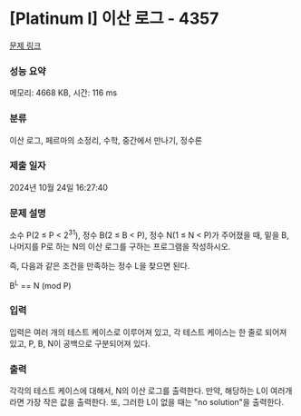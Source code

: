 # [Platinum I] 이산 로그 - 4357 

[문제 링크](https://www.acmicpc.net/problem/4357) 

### 성능 요약

메모리: 4668 KB, 시간: 116 ms

### 분류

이산 로그, 페르마의 소정리, 수학, 중간에서 만나기, 정수론

### 제출 일자

2024년 10월 24일 16:27:40

### 문제 설명

<p>소수 P(2 ≤ P < 2<sup>31</sup>), 정수 B(2 ≤ B < P), 정수 N(1 ≤ N < P)가 주어졌을 때, 밑을 B, 나머지를 P로 하는 N의 이산 로그를 구하는 프로그램을 작성하시오.</p>

<p>즉, 다음과 같은 조건을 만족하는 정수 L을 찾으면 된다.</p>

<p>B<sup>L</sup> == N (mod P)</p>

### 입력 

 <p>입력은 여러 개의 테스트 케이스로 이루어져 있고, 각 테스트 케이스는 한 줄로 되어져 있고, P, B, N이 공백으로 구분되어져 있다.</p>

### 출력 

 <p>각각의 테스트 케이스에 대해서, N의 이산 로그를 출력한다. 만약, 해당하는 L이 여러개라면 가장 작은 값을 출력한다. 또, 그러한 L이 없을 때는 "no solution"을 출력한다.</p>

